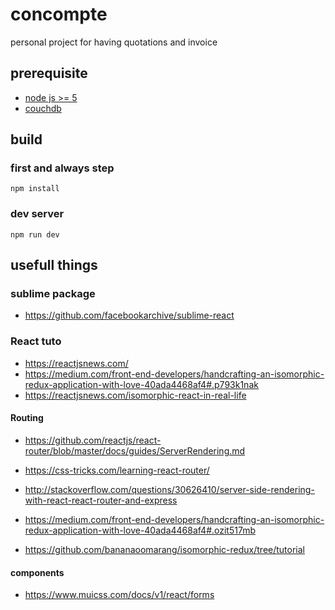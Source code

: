 # concompte

personal project for having quotations and invoice

## prerequisite

- [node js >= 5](https://nodejs.org/en/)
- [couchdb](https://couchdb.apache.org/)

## build

### first and always step 

```
npm install
```

### dev server

```
npm run dev
```

## usefull things

### sublime package

- https://github.com/facebookarchive/sublime-react

### React tuto

- https://reactjsnews.com/
- https://medium.com/front-end-developers/handcrafting-an-isomorphic-redux-application-with-love-40ada4468af4#.p793k1nak
- https://reactjsnews.com/isomorphic-react-in-real-life

#### Routing

- https://github.com/reactjs/react-router/blob/master/docs/guides/ServerRendering.md
- https://css-tricks.com/learning-react-router/
- http://stackoverflow.com/questions/30626410/server-side-rendering-with-react-react-router-and-express


- https://medium.com/front-end-developers/handcrafting-an-isomorphic-redux-application-with-love-40ada4468af4#.ozit517mb
- https://github.com/bananaoomarang/isomorphic-redux/tree/tutorial

#### components

- https://www.muicss.com/docs/v1/react/forms
